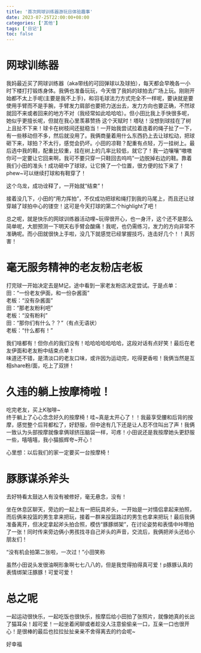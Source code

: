 ```yaml
---
title: '首次网球训练器游玩日体验趣事'
date: 2023-07-25T22:00:00+08:00
categories: ['其他']
tags: ['日记']
toc: false
---
```

# 网球训练器

我妈最近买了网球训练器（aka带线的可回弹球以及球拍），每天都会早晚各一小时下楼打打锻炼身体。我俩也准备玩玩，今天借了我妈的球拍去广场上玩。刚刚开始都不太上手呢(主要是我不上手)，和羽毛球法力方式完全不一样呢，要诀就是要使用手臂而不是手腕，手臂发力肩部也要把力送出去，发力方向也要正确，不然球就回不来或者回来的地方不对（我经常如此哈哈哈）。但小田比我上手快很多呢，她似乎更擅长呢，但就在我心里羡慕赞扬
这个天赋时！塔哒！没想到球挂在了树上且扯不下来！球卡在树枝间还挺稳当！一开始我尝试拉着连着的绳子扯了一下，有一些移动但不多，然后就没用了。我俩商量着用什么东西扔上去让球松动，把球砸下来，球拍？不太行，感觉会扔坏。小田的凉鞋？配重有点轻，万一挂树上。最后选中我的鞋，配重比较重，挂在树上的几率比较低，就它了！我一边嚷嚷“嗷嗷你可一定要让它回来啊，我可不要只穿一只鞋回去呜呜”一边脱掉右边的鞋。靠着我们小田的准头！成功砸中了球球，让它换了一个位置，很方便的拉下来了！phew~可以继续打球和有鞋穿了！  
  
这个乌龙，成功诠释了，一开始就“结束”！  
  
接着没几下，小田的“用力挥拍”，不仅成功把球和绳打到我的马尾上，而且还让球穿越了球拍中心的镂空！这可是今天打球的第二个highlight了吧！  
  
总之呢，就是快乐的网球训练器活动哩~玩得很开心，也一身汗，这个还不是那么简单呢，大胆预测一下明天右手臂会酸痛！我呢，也仍需练习，发力的方向非常不准确呢。而小田就很快上手啦，没几下就感觉已经掌握技巧，连击好几个！！真厉害！  
  
# 毫无服务精神的老友粉店老板  

打完球一开始决定去是M记，途中看到一家老友粉店决定尝试。于是点单：  
田：“一份老友伊面，和一份杂酱面”  
老板：“没有杂酱面”  
田：“那老友粉利吧”  
老板：“没有粉利”  
田：“那你们有什么？？”（有点无语状）  
老板：“什么都有！”  
  
我们啥都有！但你点的我们没有！哈哈哈哈哈哈哈，这段对话有点好笑！最后在老友伊面和老友粉中结束点单！  
味道还不错，是清淡口的老友口味，或许因为运动完，吃得更香啦！我俩当然是互相share粉/面，吃上了双拼！  

# 久违的躺上按摩椅啦！  

吃完老友，买上K咖啡~  
终于躺上了心心念念好久的按摩椅！哇~真是太开心了！！我最享受腰和后背的按摩，感觉整个后背都松了，好舒服，但中途有几下还是让人忍不住叫出了声！我俩一致认为头部按摩就像拿俩球挤压脑袋一样，可疼！小田说还是我按摩她头更舒服一些，嘻嘻嘻，我小猫振辉夸~开心！  

心里想：以后我们的家一定要买一台按摩椅！  

# 豚豚谋杀斧头  

去好特看太鼓达人有没有被修好，毫无悬念，没有！  
  
坐在休息区聊天，旁边的一起上有一把玩具斧头，一开始是一对情侣拿起来拍照，而后俩来投篮的男生拿来把玩，接着一群来投篮路过的男生也拿来把玩！最后我俩准备离开，但决定拿起斧头拍合照，模仿“豚豚绑架”，在讨论姿势和表情中咔嚓拍了一张！同时传来旁边俩小男孩找寻自己斧头的声音，交流后，我俩把斧头还给小朋友们！  
   
“没有机会拍第二张啦，一次过！”小田笑称  
  
虽然小田说头发很油啊形象啊七七八八的，但是我觉得拍得真可爱！p豚豚认真的表情绑架汪豚豚！可爱可爱！  
  
# 总之呢 
  
一起运动很快乐，一起吃饭也很快乐，按摩后给小田拍了张照片，就像她真的长出了猫耳朵！超可爱！一起坐着闲聊或者趁没人注意偷偷亲一口，互亲一口也很开心！是很棒的最后也拉拉扯扯亲亲不舍得离去的约会呢~ 
     
好幸福